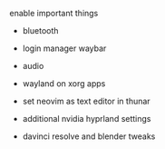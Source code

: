 enable important things
- bluetooth
- login manager waybar
- audio
- wayland on xorg apps


- set neovim as text editor in thunar

- additional nvidia hyprland settings

- davinci resolve and blender tweaks
